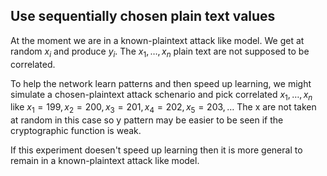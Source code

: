 ## Use sequentially chosen plain text values
At the moment we are in a known-plaintext attack like model. We get at random $`x_i`$ and produce $`y_i`$. The $`x_1, \dots, x_n`$ plain text are not supposed to be correlated.

To help the network learn patterns and then speed up learning, we might simulate a chosen-plaintext attack schenario and pick correlated $`x_1, \dots, x_n`$ like $`x_1=199, x_2=200, x_3=201, x_4=202, x_5=203, \dots`$ The x are not taken 
at random in this case so y pattern may be easier to be seen if the cryptographic function is weak.

If this experiment doesen't speed up learning then it is more general to remain in a known-plaintext attack like model.
